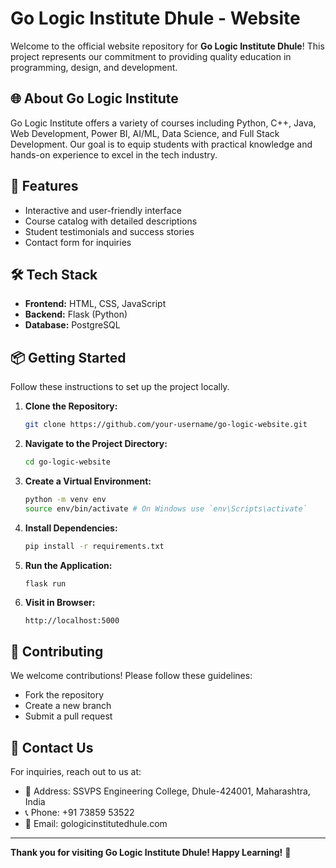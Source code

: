 # Go Logic Institute Dhule - Website

Welcome to the official website repository for **Go Logic Institute Dhule**! This project represents our commitment to providing quality education in programming, design, and development.

## 🌐 **About Go Logic Institute**
Go Logic Institute offers a variety of courses including Python, C++, Java, Web Development, Power BI, AI/ML, Data Science, and Full Stack Development. Our goal is to equip students with practical knowledge and hands-on experience to excel in the tech industry.

## 🚀 **Features**
- Interactive and user-friendly interface
- Course catalog with detailed descriptions
- Student testimonials and success stories
- Contact form for inquiries

## 🛠️ **Tech Stack**
- **Frontend:** HTML, CSS, JavaScript
- **Backend:** Flask (Python)
- **Database:** PostgreSQL

## 📦 **Getting Started**
Follow these instructions to set up the project locally.

1. **Clone the Repository:**
    ```bash
    git clone https://github.com/your-username/go-logic-website.git
    ```

2. **Navigate to the Project Directory:**
    ```bash
    cd go-logic-website
    ```

3. **Create a Virtual Environment:**
    ```bash
    python -m venv env
    source env/bin/activate # On Windows use `env\Scripts\activate`
    ```

4. **Install Dependencies:**
    ```bash
    pip install -r requirements.txt
    ```

5. **Run the Application:**
    ```bash
    flask run
    ```

6. **Visit in Browser:**
    ```
    http://localhost:5000
    ```

## 🤝 **Contributing**
We welcome contributions! Please follow these guidelines:
- Fork the repository
- Create a new branch
- Submit a pull request

## 📧 **Contact Us**
For inquiries, reach out to us at:
- 📍 Address: SSVPS Engineering College, Dhule-424001, Maharashtra, India
- 📞 Phone: +91 73859 53522
- 📧 Email: gologicinstitutedhule.com

---

**Thank you for visiting Go Logic Institute Dhule! Happy Learning!** 🎉

